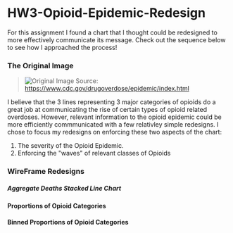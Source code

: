 # HW3-Opioid-Epidemic-Redesign

For this assignment I found a chart that I thought could be redesigned to more effectively communicate its message.
Check out the sequence below to see how I approached the process!

### The Original Image
> ![Original Image](https://www.cdc.gov/drugoverdose/images/epidemic/2018-3-Wave-Lines-Mortality.png)
> Source: https://www.cdc.gov/drugoverdose/epidemic/index.html

I believe that the 3 lines representing 3 major categories of opioids do a great job at communicating the rise of certain types of opioid related overdoses. However, relevant information to the opioid epidemic could be more efficiently commmunicated with a few relativley simple redesigns. I chose to focus my redesigns on enforcing these two aspects of the chart: 
1. The severity of the Opioid Epidemic.
2. Enforcing the "waves" of relevant classes of Opioids

### WireFrame Redesigns

##### Aggregate Deaths Stacked Line Chart
> <div class="flourish-embed flourish-chart" data-src="visualisation/4381883"><script src="https://public.flourish.studio/resources/embed.js"></script></div>

#### Proportions of Opioid Categories
> <div class="flourish-embed flourish-chart" data-src="visualisation/4382543"><script src="https://public.flourish.studio/resources/embed.js"></script></div>

#### Binned Proportions of Opioid Categories
> <div class="flourish-embed flourish-chart" data-src="visualisation/4382008"><script src="https://public.flourish.studio/resources/embed.js"></script></div>

